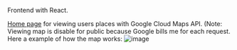 Frontend with React.<br>

[Home page](https://skyerrr.github.io) for viewing users places with Google Cloud Maps API. (Note: Viewing map is disable for public because Google bills me for each request. Here a example of how the map works:
![image](https://user-images.githubusercontent.com/88248157/200902962-1f102b70-7bc4-4b62-bd79-2893508eee1c.png)

